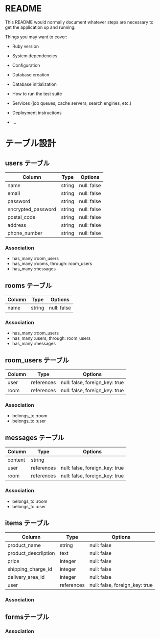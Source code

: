 # README

This README would normally document whatever steps are necessary to get the
application up and running.

Things you may want to cover:

* Ruby version

* System dependencies

* Configuration

* Database creation

* Database initialization

* How to run the test suite

* Services (job queues, cache servers, search engines, etc.)

* Deployment instructions

* ...

# テーブル設計

## users テーブル

| Column   | Type   | Options     |
| -------- | ------ | ----------- |
| name     | string | null: false |
| email    | string | null: false |
| password | string | null: false |
| encrypted_password                   | string | null: false               |
| postal_code          | string     | null: false                             |
| address              | string     | null: false                             |
| phone_number         | string     | null: false                             |


### Association

- has_many :room_users
- has_many :rooms, through: room_users
- has_many :messages

## rooms テーブル

| Column | Type   | Options     |
| ------ | ------ | ----------- |
| name   | string | null: false |

### Association

- has_many :room_users
- has_many :users, through: room_users
- has_many :messages

## room_users テーブル

| Column | Type       | Options                        |
| ------ | ---------- | ------------------------------ |
| user   | references | null: false, foreign_key: true |
| room   | references | null: false, foreign_key: true |

### Association

- belongs_to :room
- belongs_to :user

## messages テーブル

| Column  | Type       | Options                        |
| ------- | ---------- | ------------------------------ |
| content | string     |                                |
| user    | references | null: false, foreign_key: true |
| room    | references | null: false, foreign_key: true |

### Association

- belongs_to :room
- belongs_to :user

## items テーブル

| Column                   | Type       | Options                         |
|--------------------------|------------|---------------------------------|
| product_name             | string     | null: false                     |
| product_descriiption     | text       | null: false                     |
| price                    | integer    | null: false                     | 
| shipping_charge_id       | integer    | null: false                     |
| delivery_area_id         | integer    | null: false                     | 
| user                     | references | null: false, foreign_key: true  |

### Association

## formsテーブル

### Association

